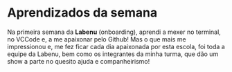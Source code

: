# Aprendizados da semana

Na primeira semana da **Labenu** (onboarding), aprendi a mexer no terminal, no VCCode e, a me apaixonar pelo Github! Mas o que mais me impressionou e, me fez ficar cada dia apaixonada por esta escola, foi toda a equipe da Labenu, bem como os integrantes da minha turma, que dão um show a parte no quesito ajuda e companheirismo!
